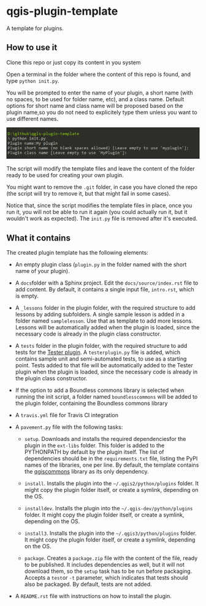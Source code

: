 # qgis-plugin-template

A template for plugins.

## How to use it

Clone this repo or just copy its content in you system

Open a terminal in the folder where the content of this repo is found, and type `python init.py`.

You will be prompted to enter the name of your plugin, a short name (with no spaces, to be used for folder name, etc), and a class name. Default options for short name and class name will be proposed based on the plugin name,so you do not need to explicitely type them unless you want to use different names.

![](console.png)

The script will modify the template files and leave the content of the folder ready to be used for creating your own plugin.

You might want to remove the `.git` folder, in case you have cloned the repo (the script will try to remove it, but that might fail in some cases).

Notice that, since the script modifies the template files in place, once you run it, you will not be able to run it again (you could actually run it, but it wouldn't work as expected). The `init.py` file is removed after it's executed.

## What it contains

The created plugin template has the following elements:

* An empty plugin class (`plugin.py` in the folder named with the short name of your plugin).

* A `docs`folder with a Sphinx project. Edit the `docs/source/index.rst` file to add content. By default, it contains a single input file, `intro.rst`, which is empty.

* A `_lessons` folder in the plugin folder, with the required structure to add lessons by adding subfolders. A single sample lesson is added in a folder named `samplelesson`. Use that as template to add more lessons. Lessons will be automatically added when the plugin is loaded, since the necessary code is already in the plugin class constructor.

* A `tests` folder in the plugin folder, with the required structure to add tests for the [Tester plugin](https://github.com/boundlessgeo/qgis-tester-plugin). A `testerplugin.py` file is added, which contains sample unit and semi-automated tests, to use as a starting point. Tests added to that file will be automatically added to the Tester plugin when the plugin is loaded, since the necessary code is already in the plugin class constructor.

* If the option to add a Boundless commons library is selected when running the init script, a folder named `boundlesscommons` will be added to the plugin folder, containing the Boundless commons library

* A `travis.yml` file for Travis CI integration

* A `pavement.py` file with the following tasks:

    + `setup`. Downloads and installs the required dependenciesfor the plugin  in the `ext-libs` folder. This folder is added to the PYTHONPATH by default by the plugin itself. The list of dependencies should be in the `requirements.txt` file, listing the PyPI names of the libraries, one per line. By default, the template contains the [qgiscommons](https://github.com/boundlessgeo/lib-qgis-commons) library as its only dependency.

    + `install`. Installs the plugin into the `~/.qgis2/python/plugins` folder. It might copy the plugin folder itself, or create a symlink, depending on the OS.

    + `installdev`. Installs the plugin into the `~/.qgis-dev/python/plugins` folder. It might copy the plugin folder itself, or create a symlink, depending on the OS.

    + `install3`. Installs the plugin into the `~/.qgis3/python/plugins` folder. It might copy the plugin folder itself, or create a symlink, depending on the OS.

    + `package`. Creates a `package.zip` file with the content of the file, ready to be published. It includes dependencies as well, but it will not download them, so the `setup` task has to be run before packaging. Accepts a `test`or `-t` parameter, which indicates that tests should also be packaged. By default, tests are not added.

* A `README.rst` file with instructions on how to install the plugin.



